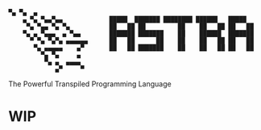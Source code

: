 ```
▀▄ ▀▄  ▄                
    ▄ ▀▄ ▀▄▄▀▄▄             █████  ███████ ████████ ██████   █████  
     ▀▄ ▀▄▄ ▀▄ ▀▄           ██   ██ ██         ██    ██   ██ ██   ██
    ▀▄ ▄ ▀▄▄▄  ▄ ▀▄▄        ███████ ███████    ██    ██████  ███████
      ▀ ▀▄ ▀▄▀▄ ▄▄▄▄▄▄      ██   ██      ██    ██    ██   ██ ██   ██
       ▀▄ ▄▄▄▄▄    ▄▀       ██   ██ ███████    ██    ██   ██ ██   ██
         ▀▄ ▀▄     ▄     
          ▀▄ ▄  ▄▄▄▄     
             ▄▀     ▀
```
                                                                         
The Powerful Transpiled Programming Language

# WIP
